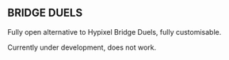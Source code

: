 ## BRIDGE DUELS
Fully open alternative to Hypixel Bridge Duels, fully customisable.

Currently under development, does not work.
